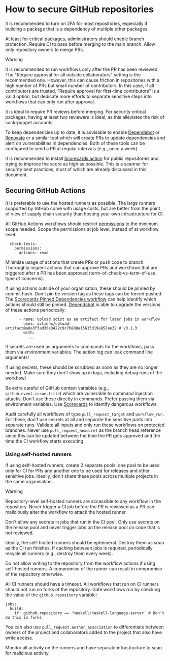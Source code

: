 # How to secure GitHub repositories

It is recommended to turn on 2FA for most repositories, especially if building
a package that is a dependency of multiple other packages.

At least for critical packages, administrators should enable branch
protection. Require CI to pass before merging to the main branch. Allow only
repository owners to merge PRs.

> [!WARNING]
> It is recommended to run workflows only after the PR has been reviewed. The
> "Require approval for all outside collaborators" setting is the recommended
> one. However, this can cause friction in repositories with a high number of
> PRs but small number of contributors. In this case, if all contributors are
> trusted, "Require approval for first-time contributors" is a valid option,
> but dedicate more efforts to separate sensitive steps into workflows that
> can only run after approval.

It is ideal to require PR reviews before merging. For security critical
packages, having at least two reviewers is ideal, as this alleviates the risk
of sock-puppet accounts.

To keep dependencies up to date, it is advisable to enable
[Dependabot][dependabot] or [Renovate][renovate] or a similar tool which will
create PRs to update dependencies and alert on vulnerabilities in
dependencies. Both of these tools can be configured to send a PR at regular
intervals (e.g., once a week).

It is recommended to install [Scorecards action][scorecard] for public
repositories and trying to improve the score as high as possible. This is a
scanner for security best practices, most of which are already discussed in
this document.

## Securing GitHub Actions

It is preferable to use the hosted runners as possible. The large runners
supported by GitHub come with usage costs, but are better from the point of
view of supply chain security than hosting your own infrastructure for CI.

All GitHub Actions workflows should restrict [permissions][gha-permissions] to
the minimum scope needed. Scope the permissions at job level, instead of at
workflow level.

```
  check-tests:
    permissions:
      actions: read
```

Minimize usage of actions that create PRs or push code to branch. Thoroughly
inspect actions that can approve PRs and workflows that are triggered after a
PR has been approved (term-of-check-vs-term-of-use type of concerns).

If using actions outside of your organisation, these should be pinned by
commit hash. Don't pin be version tag as these tags can be forced pushed. The
[Scorecards Pinned Dependencies workflow][scorecard] can help identify which
actions should still be pinned. [Dependabot][dependabot] is able to upgrade
the versions of these actions periodically:

```
      - name: Upload sdist as an artifact for later jobs in workflow
        uses: actions/upload-artifact@a8a3f3ad30e3422c9c7b888a15615d19a852ae32 # v3.1.3
        with:
          ...
```

If secrets are used as arguments to commands for the workflows, pass them via
environment variables. The action log can leak command line arguments!

If using secrets, these should be scrubbed as soon as they are no longer
needed. Make sure they don't show up in logs, including debug runs of the
workflow!

Be extra careful of GitHub context variables (e.g.,
`github.event.issue.title`) which are vulnerable to command injection attacks.
Don't use these directly in commands. Prefer passing them via environment
variables. Use [Scorecards][scorecard] to identify dangerous workflows.

Audit carefully all workflows of type `pull_request_target` and
`workflow_run`. For these, don't use secrets at all and separate the sensitive
parts into separate runs. Validate all inputs and only run these workflows on
protected branches. Never use `pull_request_head.ref` as the branch head
reference since this can be updated between the time the PR gets approved and
the time the CI workflow starts executing.

### Using self-hosted runners

If using self-hosted runners, create 2 separate pools: one pool to be used
only for CI for PRs and another one to be used for releases and other
sensitive jobs. Ideally, don't share these pools across multiple projects in
the same organisation.

> [!WARNING]
> Repository-level self-hosted runners are accessible to any workflow in the
> repository. Never trigger a CI job before the PR is reviewed as a PR can
> maliciously alter the workflow to attack the hosted runner.

Don't allow any secrets in jobs that run in the CI pool. Only use secrets on
the release pool and never trigger jobs on the release pool on code that is
not reviewed.

Ideally, the self-hosted runners should be ephemeral. Destroy them as soon as
the CI run finishes. If caching between jobs is required, periodically recycle
all runners (e.g., destroy them every week).

Do not allow writing to the repository from the workflow actions if using
self-hosted runners. A compromise of the runner can result in compromise of
the repository otherwise.

All CI runners should have a timeout. All workflows that run on CI runners
should not run on forks of the repository. Gate workflows run by checking the
value of the `github.repository` variable:

```
jobs:
  build:
    if: github.repository == 'haskell/haskell-language-server' # Don't do this in forks
```

You can also use `pull_request.author_association` to differentiate between
owners of the project and collaborators added to the project that also have
write access.

Monitor all activity on the runners and have separate infrastructure to scan
for malicious activity.

[scorecard]: https://github.com/ossf/scorecard-action
[dependabot]: https://github.com/dependabot
[renovate]: https://github.com/renovatebot/renovate
[gha-permissions]: https://docs.github.com/en/actions/using-jobs/assigning-permissions-to-jobs
